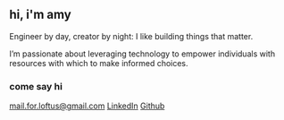 ## hi, i'm amy

Engineer by day, creator by night: I like building things that matter.

I’m passionate about leveraging technology to empower individuals with resources with which to make informed choices.

### come say hi

[mail.for.loftus@gmail.com](mailto:mail.for.loftus@gmail.com)
[LinkedIn](https://www.linkedin.com/in/aploftus/)
[Github](https://github.com/aploftus/)
